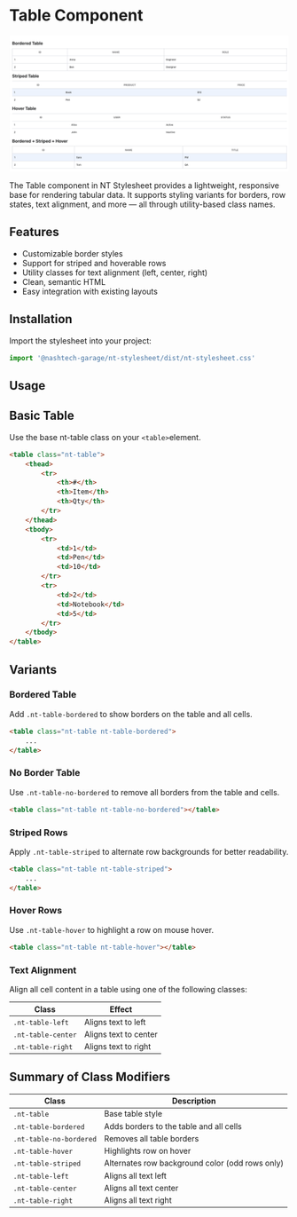 # Table Component

![alt text](./table.png)

The Table component in NT Stylesheet provides a lightweight, responsive base for rendering tabular data. It supports styling variants for borders, row states, text alignment, and more — all through utility-based class names.

## Features

-   Customizable border styles
-   Support for striped and hoverable rows
-   Utility classes for text alignment (left, center, right)
-   Clean, semantic HTML
-   Easy integration with existing layouts

## Installation

Import the stylesheet into your project:

```js
import '@nashtech-garage/nt-stylesheet/dist/nt-stylesheet.css'
```

## Usage

## Basic Table

Use the base nt-table class on your `<table>`element.

```html
<table class="nt-table">
    <thead>
        <tr>
            <th>#</th>
            <th>Item</th>
            <th>Qty</th>
        </tr>
    </thead>
    <tbody>
        <tr>
            <td>1</td>
            <td>Pen</td>
            <td>10</td>
        </tr>
        <tr>
            <td>2</td>
            <td>Notebook</td>
            <td>5</td>
        </tr>
    </tbody>
</table>
```

## Variants

### Bordered Table

Add `.nt-table-bordered` to show borders on the table and all cells.

```html
<table class="nt-table nt-table-bordered">
    ...
</table>
```

### No Border Table

Use `.nt-table-no-bordered` to remove all borders from the table and cells.

```html
<table class="nt-table nt-table-no-bordered"></table>
```

### Striped Rows

Apply `.nt-table-striped` to alternate row backgrounds for better readability.

```html
<table class="nt-table nt-table-striped">
    ...
</table>
```

### Hover Rows

Use `.nt-table-hover` to highlight a row on mouse hover.

```html
<table class="nt-table nt-table-hover"></table>
```

### Text Alignment

Align all cell content in a table using one of the following classes:

| Class              | Effect                |
| ------------------ | --------------------- |
| `.nt-table-left`   | Aligns text to left   |
| `.nt-table-center` | Aligns text to center |
| `.nt-table-right`  | Aligns text to right  |

## Summary of Class Modifiers

| Class                   | Description                                     |
| ----------------------- | ----------------------------------------------- |
| `.nt-table`             | Base table style                                |
| `.nt-table-bordered`    | Adds borders to the table and all cells         |
| `.nt-table-no-bordered` | Removes all table borders                       |
| `.nt-table-hover`       | Highlights row on hover                         |
| `.nt-table-striped`     | Alternates row background color (odd rows only) |
| `.nt-table-left`        | Aligns all text left                            |
| `.nt-table-center`      | Aligns all text center                          |
| `.nt-table-right`       | Aligns all text right                           |

